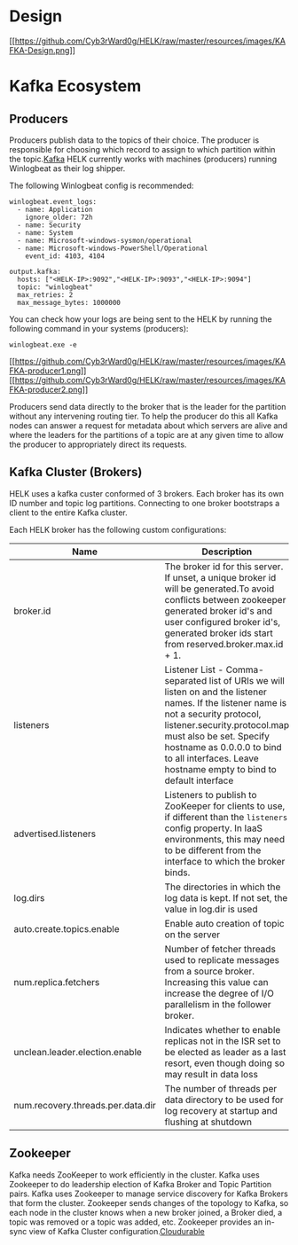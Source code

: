 # Design
[[https://github.com/Cyb3rWard0g/HELK/raw/master/resources/images/KAFKA-Design.png]]

# Kafka Ecosystem
## Producers
Producers publish data to the topics of their choice. The producer is responsible for choosing which record to assign to which partition within the topic.[Kafka](http://kafka.apache.org/documentation.html#producerapi) HELK currently works with machines (producers) running Winlogbeat as their log shipper. 

The following Winlogbeat config is recommended:
```
winlogbeat.event_logs:
  - name: Application
    ignore_older: 72h
  - name: Security
  - name: System
  - name: Microsoft-windows-sysmon/operational
  - name: Microsoft-windows-PowerShell/Operational
    event_id: 4103, 4104

output.kafka:
  hosts: ["<HELK-IP>:9092","<HELK-IP>:9093","<HELK-IP>:9094"]
  topic: "winlogbeat"
  max_retries: 2
  max_message_bytes: 1000000
```
You can check how your logs are being sent to the HELK by running the following command in your systems (producers):
```
winlogbeat.exe -e
```
[[https://github.com/Cyb3rWard0g/HELK/raw/master/resources/images/KAFKA-producer1.png]]
[[https://github.com/Cyb3rWard0g/HELK/raw/master/resources/images/KAFKA-producer2.png]]

Producers send data directly to the broker that is the leader for the partition without any intervening routing tier. To help the producer do this all Kafka nodes can answer a request for metadata about which servers are alive and where the leaders for the partitions of a topic are at any given time to allow the producer to appropriately direct its requests.

## Kafka Cluster (Brokers)
HELK uses a kafka custer conformed of 3 brokers. Each broker has its own ID number and topic log partitions. Connecting to one broker bootstraps a client to the entire Kafka cluster.

Each HELK broker has the following custom configurations:

| Name | Description | Type | Value |
|--------|---------|-------|-------|
| broker.id | The broker id for this server. If unset, a unique broker id will be generated.To avoid conflicts between zookeeper generated broker id's and user configured broker id's, generated broker ids start from reserved.broker.max.id + 1. | int | 0,1,2 |
| listeners | Listener List - Comma-separated list of URIs we will listen on and the listener names. If the listener name is not a security protocol, listener.security.protocol.map must also be set. Specify hostname as 0.0.0.0 to bind to all interfaces. Leave hostname empty to bind to default interface | string | PLAINTEXT://:9092 PLAINTEXT://:9093 PLAINTEXT://:9094 |
| advertised.listeners | Listeners to publish to ZooKeeper for clients to use, if different than the `listeners` config property. In IaaS environments, this may need to be different from the interface to which the broker binds. | string | PLAINTEXT://HELKIP:9092 PLAINTEXT://HELKIP:9093 PLAINTEXT://HELKIP:9094 |
| log.dirs | The directories in which the log data is kept. If not set, the value in log.dir is used | string | /tmp/kafka-logs /tmp/kafka-logs-1 /tmp/kafka-logs-2|
| auto.create.topics.enable | Enable auto creation of topic on the server | boolean | false |
| num.replica.fetchers | Number of fetcher threads used to replicate messages from a source broker. Increasing this value can increase the degree of I/O parallelism in the follower broker. | int | 2 |
| unclean.leader.election.enable | Indicates whether to enable replicas not in the ISR set to be elected as leader as a last resort, even though doing so may result in data loss | boolean | true |
| num.recovery.threads.per.data.dir | The number of threads per data directory to be used for log recovery at startup and flushing at shutdown | int | 1 |

## Zookeeper
Kafka needs ZooKeeper to work efficiently in the cluster. Kafka uses Zookeeper to do leadership election of Kafka Broker and Topic Partition pairs. Kafka uses Zookeeper to manage service discovery for Kafka Brokers that form the cluster. Zookeeper sends changes of the topology to Kafka, so each node in the cluster knows when a new broker joined, a Broker died, a topic was removed or a topic was added, etc. Zookeeper provides an in-sync view of Kafka Cluster configuration.[Cloudurable](http://cloudurable.com/blog/kafka-architecture/index.html)
